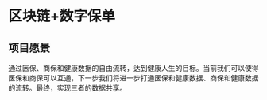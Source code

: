 # 区块链+数字保单

## 项目愿景

通过医保、商保和健康数据的自由流转，达到健康人生的目标。当前我们可以使得医保和商保可以互通，下一步我们将进一步打通医保和健康数据、商保和健康数据的流转。最终，实现三者的数据共享。
